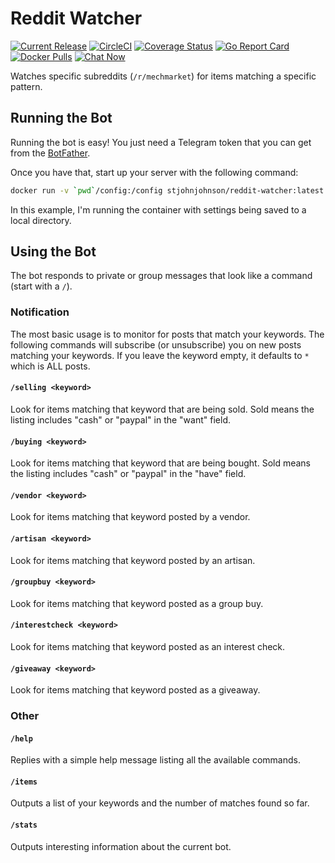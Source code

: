 # Reddit Watcher

[![Current Release](https://img.shields.io/github/tag/stjohnjohnson/reddit-watcher.svg)](https://img.shields.io/github/tag/stjohnjohnson/reddit-watcher.svg)  [![CircleCI](https://circleci.com/gh/stjohnjohnson/reddit-watcher/tree/master.svg?style=shield)](https://circleci.com/gh/stjohnjohnson/reddit-watcher/tree/master) [![Coverage Status](https://coveralls.io/repos/github/stjohnjohnson/reddit-watcher/badge.svg?branch=master)](https://coveralls.io/github/stjohnjohnson/reddit-watcher?branch=master) [![Go Report Card](https://goreportcard.com/badge/github.com/stjohnjohnson/reddit-watcher)](https://goreportcard.com/report/github.com/stjohnjohnson/reddit-watcher) [![Docker Pulls](https://img.shields.io/docker/pulls/stjohnjohnson/reddit-watcher.svg)](https://hub.docker.com/r/stjohnjohnson/reddit-watcher/) [![Chat Now](https://img.shields.io/badge/telegram-MechKeyBot-blue.svg?style=social)](https://telegram.me/MechKeyBot)

Watches specific subreddits (`/r/mechmarket`) for items matching a specific pattern.

## Running the Bot

Running the bot is easy!  You just need a Telegram token that you can get from the [BotFather](https://core.telegram.org/bots#3-how-do-i-create-a-bot).

Once you have that, start up your server with the following command:

```bash
docker run -v `pwd`/config:/config stjohnjohnson/reddit-watcher:latest --token ${TELEGRAM_TOKEN}
```

In this example, I'm running the container with settings being saved to a local directory.

## Using the Bot

The bot responds to private or group messages that look like a command (start with a `/`).

### Notification

The most basic usage is to monitor for posts that match your keywords.  The following commands will subscribe (or unsubscribe) you on new posts matching your keywords.  If you leave the keyword empty, it defaults to `*` which is ALL posts.

#### `/selling <keyword>`

Look for items matching that keyword that are being sold.  Sold means the listing includes "cash" or "paypal" in the "want" field.

#### `/buying <keyword>`

Look for items matching that keyword that are being bought.  Sold means the listing includes "cash" or "paypal" in the "have" field.

#### `/vendor <keyword>`

Look for items matching that keyword posted by a vendor.

#### `/artisan <keyword>`

Look for items matching that keyword posted by an artisan.

#### `/groupbuy <keyword>`

Look for items matching that keyword posted as a group buy.

#### `/interestcheck <keyword>`

Look for items matching that keyword posted as an interest check.

#### `/giveaway <keyword>`

Look for items matching that keyword posted as a giveaway.

### Other

#### `/help`

Replies with a simple help message listing all the available commands.

#### `/items`

Outputs a list of your keywords and the number of matches found so far.

#### `/stats`

Outputs interesting information about the current bot.
